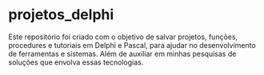 # projetos_delphi
Este repositório foi criado com o objetivo de salvar projetos, funções, procedures e tutoriais em Delphi e Pascal, para ajudar no desenvolvimento de ferramentas e sistemas.
Além de auxiliar em minhas pesquisas de soluções que envolva essas tecnologias.
